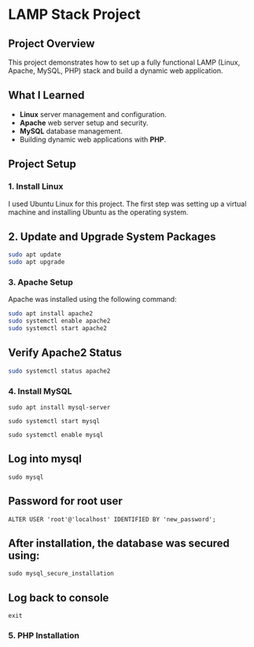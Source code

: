 # LAMP Stack Project

## Project Overview
This project demonstrates how to set up a fully functional LAMP (Linux, Apache, MySQL, PHP) stack and build a dynamic web application.

## What I Learned
- **Linux** server management and configuration.
- **Apache** web server setup and security.
- **MySQL** database management.
- Building dynamic web applications with **PHP**.

## Project Setup

### 1. Install Linux
I used Ubuntu Linux for this project. The first step was setting up a virtual machine and installing Ubuntu as the operating system.



## 2. Update and Upgrade System Packages

```bash
sudo apt update
sudo apt upgrade
```


### 3. Apache Setup
Apache was installed using the following command:

```bash
sudo apt install apache2
sudo systemctl enable apache2
sudo systemctl start apache2
```

## Verify Apache2 Status

```bash
sudo systemctl status apache2
```

### 4. Install MySQL
 ```
 sudo apt install mysql-server

 sudo systemctl start mysql 

sudo systemctl enable mysql
```

## Log into mysql
```
sudo mysql
```
## Password for root user 
```
ALTER USER 'root'@'localhost' IDENTIFIED BY 'new_password';
```

## After installation, the database was secured using:
```
sudo mysql_secure_installation
```

## Log back to console
```
exit
```

### 5. PHP Installation









